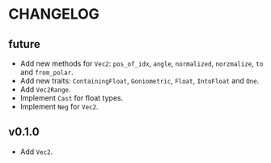 # CHANGELOG

## future
- Add new methods for `Vec2`: `pos_of_idx`, `angle`, `normalized`,
  `norzmalize`, `to` and `from_polar`.
- Add new traits: `ContainingFloat`, `Goniometric`, `Float`, `IntoFloat` and
  `One`.
- Add `Vec2Range`.
- Implement `Cast` for float types.
- Implement `Neg` for `Vec2`.

## v0.1.0
- Add `Vec2`.
